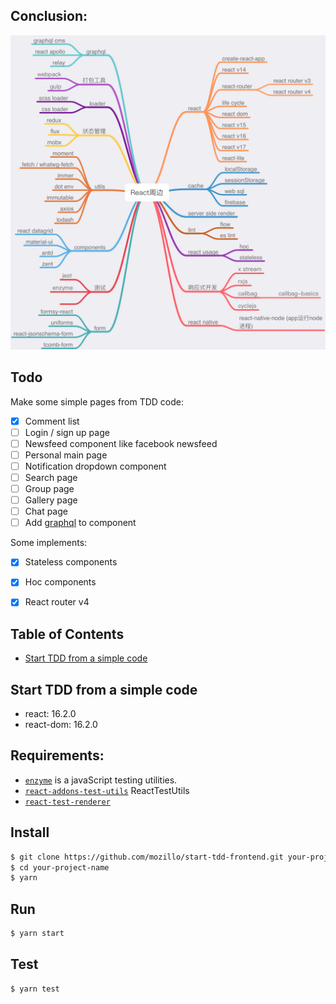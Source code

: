 ## Conclusion:

![](./react-related.png)

## Todo
Make some simple pages from TDD code:
- [x] Comment list
- [ ] Login / sign up page
- [ ] Newsfeed component like facebook newsfeed
- [ ] Personal main page
- [ ] Notification dropdown component
- [ ] Search page
- [ ] Group page
- [ ] Gallery page
- [ ] Chat page
- [ ] Add [graphql](https://facebook.github.io/graphql/October2016/) to component

Some implements:
- [x] Stateless components
- [x] Hoc components
- [x] React router v4
 

## Table of Contents
- [Start TDD from a simple code](#start-tdd-from-a-simple-code)


## Start TDD from a simple code

* react: 16.2.0
* react-dom: 16.2.0

## Requirements:

* [`enzyme`](https://github.com/airbnb/enzyme) is a javaScript testing utilities.
* [`react-addons-test-utils`](https://reactjs.org/docs/test-utils.html) ReactTestUtils
* [`react-test-renderer`](https://www.npmjs.com/package/react-test-renderer)

## Install
```bash
$ git clone https://github.com/mozillo/start-tdd-frontend.git your-project-name
$ cd your-project-name
$ yarn

```

## Run

```bash
$ yarn start
```
## Test
```bash
$ yarn test
```
